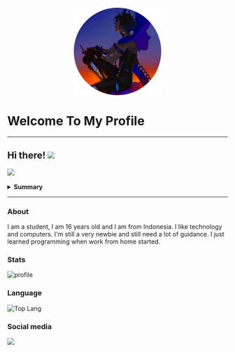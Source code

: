 <p align="center">
    <a href="https://github.com/Usernob">
        <img src="profile.png" alt="Foto profile" width="200px" height="200px">
    </a>
</p>

# **Welcome To My Profile**
-----------------------
## Hi there! <img src="https://media.giphy.com/media/hvRJCLFzcasrR4ia7z/giphy.gif" width="25px">

![](https://visitor-badge.glitch.me/badge?page_id=Usernob.Usernob)
<details><summary><b>Summary</b></summary>
<p>

- [About](#About)
- [Stats](#Stats)
- [Language](#Language)
- [Social media](#Social-media)

</p>
</details>

-----------------------
### About
I am a student, I am 16 years old and I am from Indonesia. I like technology and computers. I'm still a very newbie and still need a lot of guidance. I just learned programming when work from home started.
### Stats
![profile](https://github-readme-stats.vercel.app/api?username=Usernob&show_icons=true&include_all_commits=true&theme=tokyonight&cache_seconds=3200)
### Language
![Top Lang](https://github-readme-stats.vercel.app/api/top-langs/?username=Usernob&layout=compact&theme=nightowl)
### Social media
[<img src="https://img.shields.io/badge/Telegram-%40UsernobV2-blue">](https://t.me/UsernobV2)

